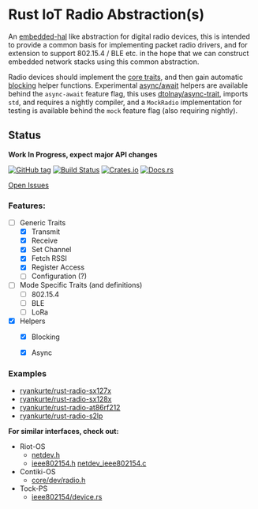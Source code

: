 # Rust IoT Radio Abstraction(s)

An [embedded-hal](https://github.com/rust-embedded/embedded-hal) like abstraction for digital radio devices, this is intended to provide a common basis for implementing packet radio drivers, and for extension to support 802.15.4 / BLE etc. in the hope that we can construct embedded network stacks using this common abstraction.

Radio devices should implement the [core traits](https://docs.rs/radio/), and then gain automatic [blocking](https://docs.rs/radio/latest/radio/blocking/index.html) helper functions. Experimental [async/await](https://docs.rs/radio/latest/radio/nonblocking/index.html) helpers are available behind the `async-await` feature flag, this uses [dtolnay/async-trait](https://github.com/dtolnay/async-trait), imports `std`, and requires a nightly compiler, and a `MockRadio` implementation for testing is available behind the `mock` feature flag (also requiring nightly).


## Status

**Work In Progress, expect major API changes**

[![GitHub tag](https://img.shields.io/github/tag/ryankurte/rust-radio.svg)](https://github.com/ryankurte/rust-radio)
[![Build Status](https://travis-ci.com/ryankurte/rust-radio.svg?token=s4CML2iJ2hd54vvqz5FP&branch=master)](https://travis-ci.com/ryankurte/rust-radio)
[![Crates.io](https://img.shields.io/crates/v/radio.svg)](https://crates.io/crates/radio)
[![Docs.rs](https://docs.rs/radio/badge.svg)](https://docs.rs/radio)

[Open Issues](https://github.com/ryankurte/rust-radio/issues)


### Features:

- [ ] Generic Traits
  - [x] Transmit
  - [x] Receive
  - [x] Set Channel
  - [x] Fetch RSSI
  - [x] Register Access
  - [ ] Configuration (?)
- [ ] Mode Specific Traits (and definitions)
  - [ ] 802.15.4
  - [ ] BLE
  - [ ] LoRa
- [x] Helpers
  - [x] Blocking
  - [x] Async


### Examples

- [ryankurte/rust-radio-sx127x](https://github.com/ryankurte/rust-radio-sx127x)
- [ryankurte/rust-radio-sx128x](https://github.com/ryankurte/rust-radio-sx128x)
- [ryankurte/rust-radio-at86rf212](https://github.com/ryankurte/rust-radio-at86rf212)
- [ryankurte/rust-radio-s2lp](https://github.com/ryankurte/rust-radio-s2lp)


**For similar interfaces, check out:**
- Riot-OS 
  - [netdev.h](https://github.com/RIOT-OS/RIOT/blob/master/drivers/include/net/netdev.h)
  - [ieee802154.h](https://github.com/RIOT-OS/RIOT/blob/master/drivers/include/net/netdev/ieee802154.h)
    [netdev_ieee802154.c](https://github.com/RIOT-OS/RIOT/blob/master/drivers/netdev_ieee802154/netdev_ieee802154.c)
- Contiki-OS
  - [core/dev/radio.h](https://github.com/contiki-os/contiki/blob/master/core/dev/radio.h)
- Tock-PS
  - [ieee802154/device.rs](https://github.com/tock/tock/blob/master/capsules/src/ieee802154/device.rs)




